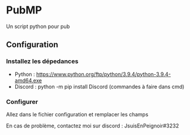 # PubMP
Un script python pour pub

## Configuration
### Installez les dépedances

- Python : https://www.python.org/ftp/python/3.9.4/python-3.9.4-amd64.exe
- Discord : python -m pip install Discord (commandes à faire dans cmd)

### Configurer

Allez dans le fichier configuration et remplacer les champs

En cas de problème, contactez moi sur discord : JsuisEnPeignoir#3232
